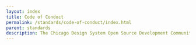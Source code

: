 ```yaml
---
layout: index
title: Code of Conduct
permalink: /standards/code-of-conduct/index.html
parent: standards
description: The Chicago Design System Open Source Development Community is dedicated to providing a harassment-free experience for everyone. We do not tolerate harassment of participants in any form.
---
```

